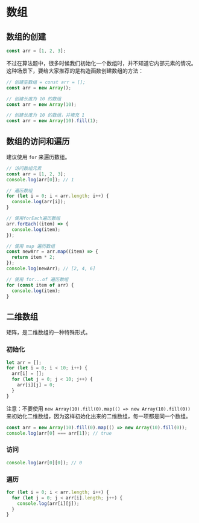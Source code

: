 # 数组

## 数组的创建

```js
const arr = [1, 2, 3];
```

不过在算法题中，很多时候我们初始化一个数组时，并不知道它内部元素的情况。这种场景下，要给大家推荐的是构造函数创建数组的方法：

```js
// 创建空数组 = const arr = [];
const arr = new Array();

// 创建长度为 10 的数组
const arr = new Array(10);

// 创建长度为 10 的数组，并填充 1
const arr = new Array(10).fill(1);
```

## 数组的访问和遍历

建议使用 `for` 来遍历数组。

```js
// 访问数组元素
const arr = [1, 2, 3];
console.log(arr[0]); // 1

// 遍历数组
for (let i = 0; i < arr.length; i++) {
  console.log(arr[i]);
}

// 使用forEach遍历数组
arr.forEach((item) => {
  console.log(item);
});

// 使用 map 遍历数组
const newArr = arr.map((item) => {
  return item * 2;
});
console.log(newArr); // [2, 4, 6]

// 使用 for...of 遍历数组
for (const item of arr) {
  console.log(item);
}
```

## 二维数组

矩阵，是二维数组的一种特殊形式。

### 初始化

```js
let arr = [];
for (let i = 0; i < 10; i++) {
  arr[i] = [];
  for (let j = 0; j < 10; j++) {
    arr[i][j] = 0;
  }
}
```

注意：不要使用 `new Array(10).fill(0).map(() => new Array(10).fill(0))` 来初始化二维数组，因为这样初始化出来的二维数组，每一项都是同一个数组。

```js
const arr = new Array(10).fill(0).map(() => new Array(10).fill(0));
console.log(arr[0] === arr[1]); // true
```

### 访问

```js
console.log(arr[0][0]); // 0
```

### 遍历

```js
for (let i = 0; i < arr.length; i++) {
  for (let j = 0; j < arr[i].length; j++) {
    console.log(arr[i][j]);
  }
}
```
